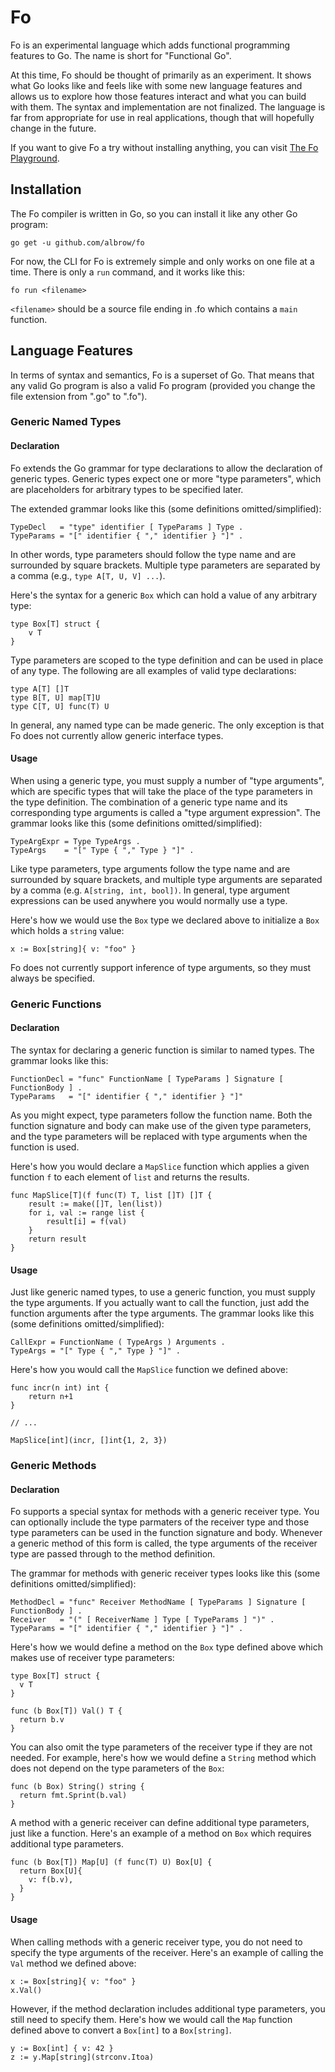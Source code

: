# Fo

Fo is an experimental language which adds functional programming features to Go.
The name is short for "Functional Go".

At this time, Fo should be thought of primarily as an experiment. It shows what
Go looks like and feels like with some new language features and allows us to
explore how those features interact and what you can build with them. The syntax
and implementation are not finalized. The language is far from appropriate for
use in real applications, though that will hopefully change in the future.

If you want to give Fo a try without installing anything, you can visit
[The Fo Playground](https://play.folang.org/).


## Installation

The Fo compiler is written in Go, so you can install it like any other Go
program:

```
go get -u github.com/albrow/fo
```

For now, the CLI for Fo is extremely simple and only works on one file at a
time. There is only a `run` command,
and it works like this:

```
fo run <filename>
```

`<filename>` should be a source file ending in .fo which contains a `main`
function.


## Language Features

In terms of syntax and semantics, Fo is a superset of Go. That means that any
valid Go program is also a valid Fo program (provided you change the file
extension from ".go" to ".fo").

### Generic Named Types

#### Declaration

Fo extends the Go grammar for type declarations to allow the declaration of
generic types. Generic types expect one or more "type parameters", which are
placeholders for arbitrary types to be specified later.

The extended grammar looks like this (some definitions omitted/simplified):

```
TypeDecl   = "type" identifier [ TypeParams ] Type .
TypeParams = "[" identifier { "," identifier } "]" .
```

In other words, type parameters should follow the type name and are surrounded
by square brackets. Multiple type parameters are separated by a comma (e.g.,
`type A[T, U, V] ...`). 

Here's the syntax for a generic `Box` which can hold a value of any arbitrary
type:

```
type Box[T] struct {
	v T
}
```

Type parameters are scoped to the type definition and can be used in place of
any type. The following are all examples of valid type declarations:

```
type A[T] []T
type B[T, U] map[T]U
type C[T, U] func(T) U 
```

In general, any named type can be made generic. The only exception is that Fo
does not currently allow generic interface types.

#### Usage

When using a generic type, you must supply a number of "type arguments", which
are specific types that will take the place of the type parameters in the type
definition. The combination of a generic type name and its corresponding type
arguments is called a "type argument expression". The grammar looks like this
(some definitions omitted/simplified):

```
TypeArgExpr = Type TypeArgs .
TypeArgs    = "[" Type { "," Type } "]" .
```

Like type parameters, type arguments follow the type name and are surrounded by
square brackets, and multiple type arguments are separated by a comma (e.g.
`A[string, int, bool])`. In general, type argument expressions can be used
anywhere you would normally use a type.

Here's how we would use the `Box` type we declared above to initialize a `Box`
which holds a `string` value:

```
x := Box[string]{ v: "foo" }
```

Fo does not currently support inference of type arguments, so they must always
be specified.

### Generic Functions

#### Declaration

The syntax for declaring a generic function is similar to named types. The
grammar looks like this:

```
FunctionDecl = "func" FunctionName [ TypeParams ] Signature [ FunctionBody ] .
TypeParams   = "[" identifier { "," identifier } "]"
```

As you might expect, type parameters follow the function name. Both the function
signature and body can make use of the given type parameters, and the type
parameters will be replaced with type arguments when the function is used.

Here's how you would declare a `MapSlice` function which applies a given
function `f` to each element of `list` and returns the results.

```
func MapSlice[T](f func(T) T, list []T) []T {
	result := make([]T, len(list))
	for i, val := range list {
		result[i] = f(val)
	}
	return result
}
```

#### Usage

Just like generic named types, to use a generic function, you must supply the
type arguments. If you actually want to call the function, just add the function
arguments after the type arguments. The grammar looks like this (some
definitions omitted/simplified):

```
CallExpr = FunctionName ( TypeArgs ) Arguments .
TypeArgs = "[" Type { "," Type } "]" .
```

Here's how you would call the `MapSlice` function we defined above:

```
func incr(n int) int {
	return n+1
}

// ...

MapSlice[int](incr, []int{1, 2, 3})
```

### Generic Methods

#### Declaration

Fo supports a special syntax for methods with a generic receiver type. You can
optionally include the type parmaters of the receiver type and those type
parameters can be used in the function signature and body. Whenever a generic
method of this form is called, the type arguments of the receiver type are
passed through to the method definition.

The grammar for methods with generic receiver types looks like this (some
definitions omitted/simplified):

```
MethodDecl = "func" Receiver MethodName [ TypeParams ] Signature [ FunctionBody ] .
Receiver   = "(" [ ReceiverName ] Type [ TypeParams ] ")" .
TypeParams = "[" identifier { "," identifier } "]" .
```

Here's how we would define a method on the `Box` type defined above which makes
use of receiver type parameters:

```
type Box[T] struct {
  v T
}

func (b Box[T]) Val() T {
  return b.v
}
```

You can also omit the type parameters of the receiver type if they are not
needed. For example, here's how we would define a `String` method which does not
depend on the type parameters of the `Box`:

```
func (b Box) String() string {
  return fmt.Sprint(b.val)
}
```

A method with a generic receiver can define additional type parameters, just
like a function. Here's an example of a method on `Box` which requires
additional type parameters.

```
func (b Box[T]) Map[U] (f func(T) U) Box[U] {
  return Box[U]{
    v: f(b.v),
  }
}
```

#### Usage

When calling methods with a generic receiver type, you do not need to specify
the type arguments of the receiver. Here's an example of calling the `Val`
method we defined above:

```
x := Box[string]{ v: "foo" }
x.Val()
```

However, if the method declaration includes additional type parameters, you
still need to specify them. Here's how we would call the `Map` function
defined above to convert a `Box[int]` to a `Box[string]`.

```
y := Box[int] { v: 42 }
z := y.Map[string](strconv.Itoa)
```
